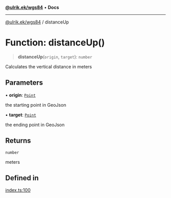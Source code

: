 [**@ulrik.ek/wgs84**](../README.md) • **Docs**

***

[@ulrik.ek/wgs84](../globals.md) / distanceUp

# Function: distanceUp()

> **distanceUp**(`origin`, `target`): `number`

Calculates the vertical distance in meters

## Parameters

• **origin**: [`Point`](../interfaces/Point.md)

the starting point in GeoJson

• **target**: [`Point`](../interfaces/Point.md)

the ending point in GeoJson

## Returns

`number`

meters

## Defined in

[index.ts:100](https://github.com/UEk/wgs84/blob/115767c3576319ff56122f2199f41fb59f155d24/src/index.ts#L100)

